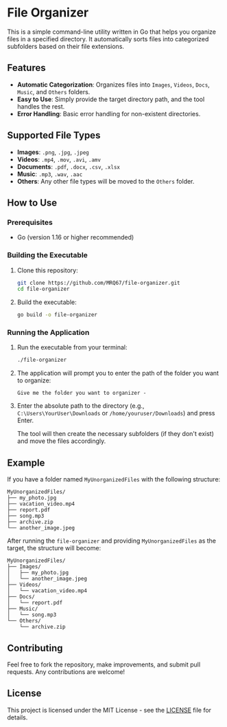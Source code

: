 # File Organizer

This is a simple command-line utility written in Go that helps you organize files in a specified directory. It automatically sorts files into categorized subfolders based on their file extensions.

## Features

- **Automatic Categorization**: Organizes files into `Images`, `Videos`, `Docs`, `Music`, and `Others` folders.
- **Easy to Use**: Simply provide the target directory path, and the tool handles the rest.
- **Error Handling**: Basic error handling for non-existent directories.

## Supported File Types

- **Images**: `.png`, `.jpg`, `.jpeg`
- **Videos**: `.mp4`, `.mov`, `.avi`, `.amv`
- **Documents**: `.pdf`, `.docx`, `.csv`, `.xlsx`
- **Music**: `.mp3`, `.wav`, `.aac`
- **Others**: Any other file types will be moved to the `Others` folder.

## How to Use

### Prerequisites

- Go (version 1.16 or higher recommended)

### Building the Executable

1. Clone this repository:
   ```bash
   git clone https://github.com/MRQ67/file-organizer.git
   cd file-organizer
   ```

2. Build the executable:
   ```bash
   go build -o file-organizer
   ```

### Running the Application

1. Run the executable from your terminal:
   ```bash
   ./file-organizer
   ```

2. The application will prompt you to enter the path of the folder you want to organize:
   ```
   Give me the folder you want to organizer - 
   ```

3. Enter the absolute path to the directory (e.g., `C:\Users\YourUser\Downloads` or `/home/youruser/Downloads`) and press Enter.

   The tool will then create the necessary subfolders (if they don't exist) and move the files accordingly.

## Example

If you have a folder named `MyUnorganizedFiles` with the following structure:

```
MyUnorganizedFiles/
├── my_photo.jpg
├── vacation_video.mp4
├── report.pdf
├── song.mp3
├── archive.zip
└── another_image.jpeg
```

After running the `file-organizer` and providing `MyUnorganizedFiles` as the target, the structure will become:

```
MyUnorganizedFiles/
├── Images/
│   ├── my_photo.jpg
│   └── another_image.jpeg
├── Videos/
│   └── vacation_video.mp4
├── Docs/
│   └── report.pdf
├── Music/
│   └── song.mp3
└── Others/
    └── archive.zip
```

## Contributing

Feel free to fork the repository, make improvements, and submit pull requests. Any contributions are welcome!

## License

This project is licensed under the MIT License - see the [LICENSE](LICENSE) file for details.